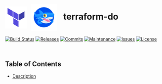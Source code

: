 # <img align="center" src="img/terraform.svg" width="70">&nbsp;&nbsp;<img align="center" src="img/sammy.svg" width="85">&nbsp;&nbsp; terraform-do
[![Build Status](https://img.shields.io/travis/com/ArtiomL/terraform-do/develop.svg)](https://travis-ci.com/ArtiomL/terraform-do)
[![Releases](https://img.shields.io/github/release/ArtiomL/terraform-do.svg)](https://github.com/ArtiomL/terraform-do/releases)
[![Commits](https://img.shields.io/github/commits-since/ArtiomL/terraform-do/latest.svg?label=commits%20since)](https://github.com/ArtiomL/terraform-do/commits/master)
[![Maintenance](https://img.shields.io/maintenance/yes/2018.svg)](https://github.com/ArtiomL/terraform-do/graphs/code-frequency)
[![Issues](https://img.shields.io/github/issues/ArtiomL/terraform-do.svg)](https://github.com/ArtiomL/terraform-do/issues)
[![License](https://img.shields.io/badge/license-MIT-blue.svg)](/LICENSE)

&nbsp;&nbsp;

## Table of Contents
- [Description](#description)
